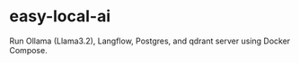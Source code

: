 # easy-local-ai
Run Ollama (Llama3.2), Langflow, Postgres, and qdrant server using Docker Compose. 

